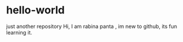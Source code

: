 # hello-world
just another repository
Hi, I am rabina panta , im new to github, its fun learning it.
